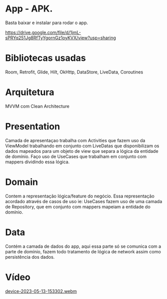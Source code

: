 # App - APK.

Basta baixar e instalar para rodar o app.

https://drive.google.com/file/d/1jmL-sPRYq251Jg8RfTyYgornGz1oyKVX/view?usp=sharing

# Bibliotecas usadas

Room, Retrofit, Glide, Hilt, OkHttp, DataStore, LiveData, Coroutines

# Arquitetura
MVVM com Clean Architecture

# Presentation
Camada de apresentaçao trabalha com Activities que fazem uso da ViewModel trabalhando em conjunto com LiveDatas que disponibilizam os dados mapeados para um objeto de view que separa a lógica da entidade de domínio. Faço uso de UseCases que trabalham em conjunto com mappers dividindo essa lógica.

# Domain
Contem a representação lógica/feature do negócio. Essa representação acordado através de casos de uso ie: UseCases fazem uso de uma camada de Repository, que em conjunto com mappers mapeiam a entidade do domínio.

# Data
Contém a camada de dados do app, aqui essa parte só se comunica com a parte de domínio, fazem todo tratamento de lógica de network assim como persistência dos dados.

# Vídeo
[device-2023-05-13-153302.webm](https://github.com/marks5/github-list/assets/6106197/b14bf09c-2c59-49e5-bf95-ffa959b1e321)
